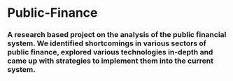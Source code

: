 # Public-Finance
### A research based project on the analysis of the public financial system. We identified shortcomings in various sectors of public finance, explored various technologies in-depth and came up with strategies to implement them into the current system.
